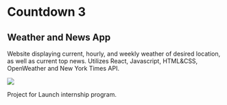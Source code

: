 # Countdown 3
## Weather and News App
Website displaying current, hourly, and weekly weather of desired location, as well as current top news. Utilizes React, Javascript, HTML&CSS, OpenWeather and New York Times API.

![](https://github.com/pinetcht/WeatherAndNews.gif)


Project for Launch internship program. 
